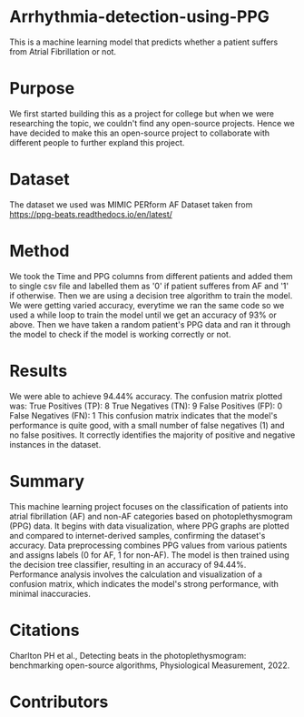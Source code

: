 # Arrhythmia-detection-using-PPG
This is a machine learning model that predicts whether a patient suffers from Atrial Fibrillation or not.
# Purpose
We first started building this as a project for college but when we were researching the topic, we couldn't find any open-source projects. Hence we have decided to make this an open-source project to collaborate with different people to further expland this project. 
# Dataset
The dataset we used was MIMIC PERform AF Dataset taken from https://ppg-beats.readthedocs.io/en/latest/ 
# Method
We took the Time and PPG columns from different patients and added them to single csv file and labelled them as '0' if patient sufferes from AF and '1' if otherwise. Then we are using a decision tree algorithm to train the model. We were getting varied accuracy, everytime we ran the same code so we used a while loop to train the model until we get an accuracy of 93% or above. Then we have taken a random patient's PPG data and ran it through the model to check if the model is working correctly or not.
# Results 
We were able to achieve 94.44% accuracy. The confusion matrix plotted was:
True Positives (TP): 8 
True Negatives (TN): 9 
False Positives (FP): 0
False Negatives (FN): 1
This confusion matrix indicates that the model's performance is quite good, with a small number of false negatives (1) and no false positives. It correctly identifies the majority of positive and negative instances in the dataset.
# Summary
This machine learning project focuses on the classification of patients into atrial fibrillation (AF) and non-AF categories based on photoplethysmogram (PPG) data. It begins with data visualization, where PPG graphs are plotted and compared to internet-derived samples, confirming the dataset's accuracy. Data preprocessing combines PPG values from various patients and assigns labels (0 for AF, 1 for non-AF). The model is then trained using the decision tree classifier, resulting in an accuracy of 94.44%. Performance analysis involves the calculation and visualization of a confusion matrix, which indicates the model's strong
performance, with minimal inaccuracies.
# Citations 
Charlton PH et al., Detecting beats in the photoplethysmogram: benchmarking open-source algorithms, Physiological Measurement, 2022.
# Contributors

<!-- ALL-CONTRIBUTORS-LIST:START - Do not remove or modify this section -->
<!-- prettier-ignore-start -->
<!-- markdownlint-disable -->

<!-- markdownlint-restore -->
<!-- prettier-ignore-end -->

<!-- ALL-CONTRIBUTORS-LIST:END -->
